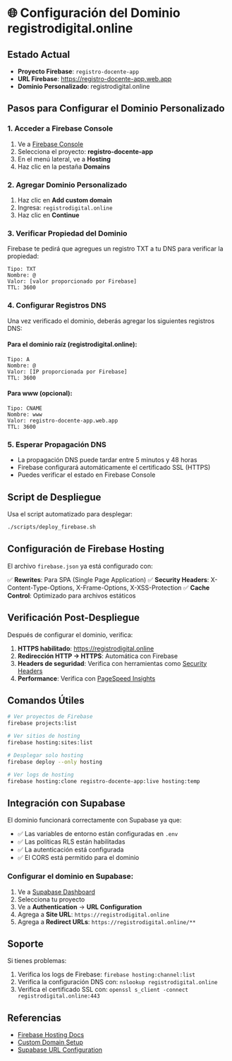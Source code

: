 # 🌐 Configuración del Dominio registrodigital.online

## Estado Actual

- **Proyecto Firebase**: `registro-docente-app`
- **URL Firebase**: https://registro-docente-app.web.app
- **Dominio Personalizado**: registrodigital.online

## Pasos para Configurar el Dominio Personalizado

### 1. Acceder a Firebase Console

1. Ve a [Firebase Console](https://console.firebase.google.com)
2. Selecciona el proyecto: **registro-docente-app**
3. En el menú lateral, ve a **Hosting**
4. Haz clic en la pestaña **Domains**

### 2. Agregar Dominio Personalizado

1. Haz clic en **Add custom domain**
2. Ingresa: `registrodigital.online`
3. Haz clic en **Continue**

### 3. Verificar Propiedad del Dominio

Firebase te pedirá que agregues un registro TXT a tu DNS para verificar la propiedad:

```
Tipo: TXT
Nombre: @
Valor: [valor proporcionado por Firebase]
TTL: 3600
```

### 4. Configurar Registros DNS

Una vez verificado el dominio, deberás agregar los siguientes registros DNS:

#### Para el dominio raíz (registrodigital.online):

```
Tipo: A
Nombre: @
Valor: [IP proporcionada por Firebase]
TTL: 3600
```

#### Para www (opcional):

```
Tipo: CNAME
Nombre: www
Valor: registro-docente-app.web.app
TTL: 3600
```

### 5. Esperar Propagación DNS

- La propagación DNS puede tardar entre 5 minutos y 48 horas
- Firebase configurará automáticamente el certificado SSL (HTTPS)
- Puedes verificar el estado en Firebase Console

## Script de Despliegue

Usa el script automatizado para desplegar:

```bash
./scripts/deploy_firebase.sh
```

## Configuración de Firebase Hosting

El archivo `firebase.json` ya está configurado con:

✅ **Rewrites**: Para SPA (Single Page Application)
✅ **Security Headers**: X-Content-Type-Options, X-Frame-Options, X-XSS-Protection
✅ **Cache Control**: Optimizado para archivos estáticos

## Verificación Post-Despliegue

Después de configurar el dominio, verifica:

1. **HTTPS habilitado**: https://registrodigital.online
2. **Redirección HTTP → HTTPS**: Automática con Firebase
3. **Headers de seguridad**: Verifica con herramientas como [Security Headers](https://securityheaders.com)
4. **Performance**: Verifica con [PageSpeed Insights](https://pagespeed.web.dev)

## Comandos Útiles

```bash
# Ver proyectos de Firebase
firebase projects:list

# Ver sitios de hosting
firebase hosting:sites:list

# Desplegar solo hosting
firebase deploy --only hosting

# Ver logs de hosting
firebase hosting:clone registro-docente-app:live hosting:temp
```

## Integración con Supabase

El dominio funcionará correctamente con Supabase ya que:

- ✅ Las variables de entorno están configuradas en `.env`
- ✅ Las políticas RLS están habilitadas
- ✅ La autenticación está configurada
- ✅ El CORS está permitido para el dominio

### Configurar el dominio en Supabase:

1. Ve a [Supabase Dashboard](https://app.supabase.com)
2. Selecciona tu proyecto
3. Ve a **Authentication** → **URL Configuration**
4. Agrega a **Site URL**: `https://registrodigital.online`
5. Agrega a **Redirect URLs**: `https://registrodigital.online/**`

## Soporte

Si tienes problemas:

1. Verifica los logs de Firebase: `firebase hosting:channel:list`
2. Verifica la configuración DNS con: `nslookup registrodigital.online`
3. Verifica el certificado SSL con: `openssl s_client -connect registrodigital.online:443`

## Referencias

- [Firebase Hosting Docs](https://firebase.google.com/docs/hosting)
- [Custom Domain Setup](https://firebase.google.com/docs/hosting/custom-domain)
- [Supabase URL Configuration](https://supabase.com/docs/guides/auth/redirect-urls)
